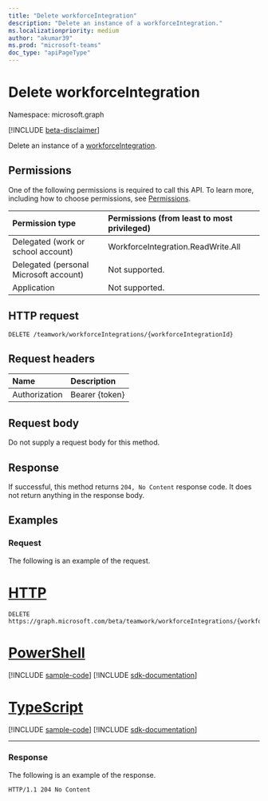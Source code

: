 ```yaml
---
title: "Delete workforceIntegration"
description: "Delete an instance of a workforceIntegration."
ms.localizationpriority: medium
author: "akumar39"
ms.prod: "microsoft-teams"
doc_type: "apiPageType"
---
```


# Delete workforceIntegration

Namespace: microsoft.graph

[!INCLUDE [beta-disclaimer](../../includes/beta-disclaimer.md)]

Delete an instance of a [workforceIntegration](../resources/workforceintegration.md).

## Permissions

One of the following permissions is required to call this API. To learn more, including how to choose permissions, see [Permissions](/graph/permissions-reference).

| Permission type                        | Permissions (from least to most privileged) |
|:---------------------------------------|:--------------------------------------------|
| Delegated (work or school account)     | WorkforceIntegration.ReadWrite.All |
| Delegated (personal Microsoft account) | Not supported. |
| Application                            | Not supported. |

## HTTP request

<!-- { "blockType": "ignored" } -->

```http
DELETE /teamwork/workforceIntegrations/{workforceIntegrationId}
```

## Request headers

| Name          | Description   |
|:--------------|:--------------|
| Authorization | Bearer {token} |

## Request body

Do not supply a request body for this method.

## Response

If successful, this method returns `204, No Content` response code. It does not return anything in the response body.

## Examples

### Request

The following is an example of the request.

# [HTTP](#tab/http)
<!-- {
  "blockType": "request",
  "name": "delete_workforceintegration"
}-->

```http
DELETE https://graph.microsoft.com/beta/teamwork/workforceIntegrations/{workforceIntegrationId}
```

# [PowerShell](#tab/powershell)
[!INCLUDE [sample-code](../includes/snippets/powershell/delete-workforceintegration-powershell-snippets.md)]
[!INCLUDE [sdk-documentation](../includes/snippets/snippets-sdk-documentation-link.md)]

# [TypeScript](#tab/typescript)
[!INCLUDE [sample-code](../includes/snippets/typescript/delete-workforceintegration-typescript-snippets.md)]
[!INCLUDE [sdk-documentation](../includes/snippets/snippets-sdk-documentation-link.md)]

---


### Response

The following is an example of the response.

<!-- {
  "blockType": "response",
  "truncated": true
} -->

```http
HTTP/1.1 204 No Content
```

<!-- uuid: 16cd6b66-4b1a-43a1-adaf-3a886856ed98
2019-02-04 14:57:30 UTC -->
<!-- {
  "type": "#page.annotation",
  "description": "Delete workforceIntegration",
  "keywords": "",
  "section": "documentation",
  "tocPath": ""
}-->


